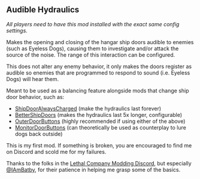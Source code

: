 ## Audible Hydraulics

_All players need to have this mod installed with the exact same config settings._

Makes the opening and closing of the hangar ship doors audible to enemies (such as Eyeless Dogs), causing them to investigate and/or attack the source of the noise. The range of this interaction can be configured.

This does not alter any enemy behavior, it only makes the doors register as audible so enemies that are programmed to respond to sound (i.e. Eyeless Dogs) will hear them.

Meant to be used as a balancing feature alongside mods that change ship door behavior, such as:

- [ShipDoorAlwaysCharged](https://thunderstore.io/c/lethal-company/p/boring/ShipDoorAlwaysCharged/) (make the hydraulics last forever)
- [BetterShipDoors](https://thunderstore.io/c/lethal-company/p/ViViKo/BetterShipDoors/) (makes the hydraulics last 5x longer, configurable)
- [OuterDoorButtons](https://thunderstore.io/c/lethal-company/p/CTNOriginals/OuterDoorButtons/) (highly recommended if using either of the above)
- [MonitorDoorButtons](https://thunderstore.io/c/lethal-company/p/CTNOriginals/MonitorDoorButtons/) (can theoretically be used as counterplay to lure dogs back outside)

This is my first mod. If something is broken, you are encouraged to find me on Discord and scold me for my failures.

Thanks to the folks in the [Lethal Company Modding Discord](https://discord.gg/XeyYqRdRGC), but especially [@IAmBatby](https://thunderstore.io/c/lethal-company/p/IAmBatby/), for their patience in helping me grasp some of the basics.